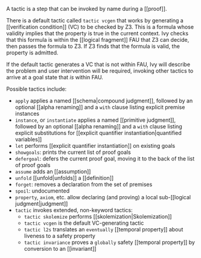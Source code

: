 A tactic is a step that can be invoked by name during a [[proof]].

There is a default tactic called `tactic vcgen` that works by generating a [[verification condition]] (VC) to be checked by Z3. This is a formula whose validity implies that the property is true in the current context. Ivy checks that this formula is within the [[logical fragment]] FAU that Z3 can decide, then passes the formula to Z3. If Z3 finds that the formula is valid, the property is admitted.

If the default tactic generates a VC that is not within FAU, Ivy will describe the problem and user intervention will be required, invoking other tactics to arrive at a goal state that *is* within FAU.

Possible tactics include:
  - `apply` applies a named [[schema|compound judgment]], followed by an optional [[alpha renaming]] and a `with` clause listing explicit premise instances
  -  `instance`, or `instantiate` applies a named [[primitive judgment]], followed by an optional [[alpha renaming]] and a `with` clause listing explicit substitutions for [[explicit quantifier instantiation|quantified variables]]
  - `let` performs [[explicit quantifier instantiation]] on existing goals
  - `showgoals`: prints the current list of proof goals
  - `defergoal`: defers the current proof goal, moving it to the back of the list of proof goals
  - `assume` adds an [[assumption]]
  - `unfold` [[unfold|unfolds]] a [[definition]]
  - `forget`: removes a declaration from the set of premises
  - `spoil`: undocumented
  - `property`, `axiom`, etc. allow declaring (and proving) a local sub-[[logical judgment|judgment]]
  - `tactic` invokes extended, non-keyword tactics:
    - `tactic skolemize` performs [[skolemization|Skolemization]]
    - `tactic vcgen` is the default VC-generating tactic
    - `tactic l2s` translates an `eventually` [[temporal property]] about liveness to a safety property
    - `tactic invariance` proves a `globally` safety [[temporal property]] by conversion to an [[invariant]]
